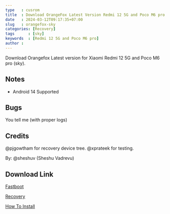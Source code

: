 ```yaml
---
type   : cusrom
title  : Download OrangeFox Latest Version Redmi 12 5G and Poco M6 pro Sky
date   : 2024-03-12T09:17:35+07:00
slug   : orangefox-sky
categories: [Recovery]
tags      : [sky]
keywords  : [Redmi 12 5G and Poco M6 pro]
author :
---
```


Download Orangefox Latest version for Xiaomi Redmi 12 5G and Poco M6 pro (sky).

## Notes
- Android 14 Supported 

## Bugs
You tell me (with proper logs)

## Credits
@pjgowtham for recovery device tree.
@xprateek for testing.

By: @sheshuv (Sheshu Vadrevu)

## Download Link
[Fastboot](https://sourceforge.net/projects/sheshu/files/sky/OrangeFox/)

[Recovery](https://sourceforge.net/projects/sheshu/files/sky/OrangeFox/)

[How To Install](https://wiki.orangefox.tech/en/guides/installing_orangefox)

